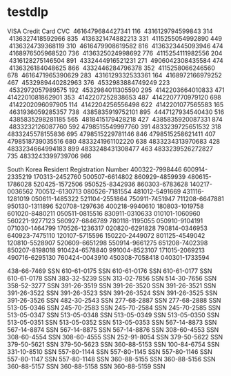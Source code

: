# testdlp

VISA Credit Card	CVC
 4616479684427341	116
 4316129794599843	314
 4136327418592966	835
 4136321474882213	331
 4115255054992890	449
 4136324739368119	310
 4616479908619582	816
 4136323445093946	474
 4168976505968520	736
 4136325024998692	776
 4115254111982556	204
 4316128275146504	891
 4332444916521231	271
 4906042308435584	474
 4136326184048625	866
 4332446284796378	352
 4115258066246560	678
 4616471965390629	283
 4316129332533361	164
 4168972166979252	467
 4532989440282963	376
 4532983884749249	223
 4532972057989575	192
 4532984011305590	295
 4142203664010833	471
 4142201081862901	353
 4142207252838653	487
 4142207770979120	698
 4142202096097905	114
 4142204256556498	622
 4142201077565583	165
 4631936059285357	738
 4385835919752101	895
 4447127934540430	516
 4385835298281185	565
 4818415179428218	427
 4385835920087331	874
 4833232126087760	592
 4798515549997760	391
 4833239725651532	318
4833245578155836	695
 4798515229781146	846
 4798515258621411	407
 4798518739035516	680
 4833241961102220	638
 4833234313970683	428
4833234664994183	899
 4833248431308477	463
4833239526272827	735
 4833243399739706	966
 
 
 South Korea Resident Registration Number
400322-7998446
600914-2335219
170313-2452760
500507-6614802
860929-4859939
480615-1786028
520425-1572506
950525-8342936
860303-6783628
140217-0036562
700512-6130713
080526-7181554
481012-5491669
431116-1281019
050611-1485322
521104-2551864
750911-7451947
711208-6647881
950130-1311896
520708-1297636
400218-9940610
180803-1019758
601020-8480211
050511-0815516
830911-0310633
010101-1060960
560221-9277123
560927-6846789
780118-1195055
050910-9104191
071030-1464799
170526-1236317
020820-6291828
790814-0346953
640923-7475110
120107-5715596
150220-2449072
801125-4549042
120810-5528907
520609-6651298
550914-9661275
651208-7402398
850207-8198018
910424-6578840
991004-8523107
171015-2069213
490716-6295130
760424-0043910
450308-7058418
040301-1733594

438-66-7469	SSN
610-61-0175	SSN
610-61-0176	SSN
610-61-0177	SSN
610-61-0178	SSN
383-32-5239	SSN
313-02-7856	SSN
514-30-7656	SSN
358-52-3277	SSN
391-26-3519	SSN
391-26-3520	SSN
391-26-3521	SSN
391-26-3522	SSN
391-26-3523	SSN
391-26-3524	SSN
391-26-3525	SSN
391-26-3526	SSN
482-30-2543	SSN
277-68-2887	SSN
277-68-2888	SSN
513-05-0346	SSN
245-70-2583	SSN
245-70-2584	SSN
245-70-2585	SSN
513-05-0347	SSN
513-05-0348	SSN
513-05-0349	SSN
513-05-0350	SSN
513-05-0351	SSN
513-05-0352	SSN
513-05-0353	SSN
567-14-8873	SSN
567-14-8874	SSN
567-14-8875	SSN
567-14-8876	SSN
308-60-4553	SSN
308-60-4554	SSN
308-60-4555	SSN
252-91-8054	SSN
379-50-5622	SSN
379-50-5621	SSN
379-50-5623	SSN
360-88-5153	SSN
100-84-6754	SSN
331-10-8510	SSN
557-80-1144	SSN
557-80-1145	SSN
557-80-1146	SSN
557-80-1147	SSN
557-80-1148	SSN
360-88-5155	SSN
360-88-5156	SSN
360-88-5157	SSN
360-88-5158	SSN
360-88-5159	SSN


